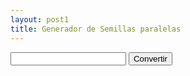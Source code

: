 ```yaml
---
layout: post1
title: Generador de Semillas paralelas
---
```


<script>

function seedgenerator() {

        var numero = 281474976710656;
        seed = document.getElementById(seed);
        var resultado = null;
        resultado = seed + numero
        document.getElementById('seed').innerHTML='<p>{{resultado}}</p>';

}

</script>

<form>
    <label for="seed"></label>
    <input type="text" value="" id="seed" required>
    <input type="button" value="Convertir" onclick="seedgenerator()" />
</form>
